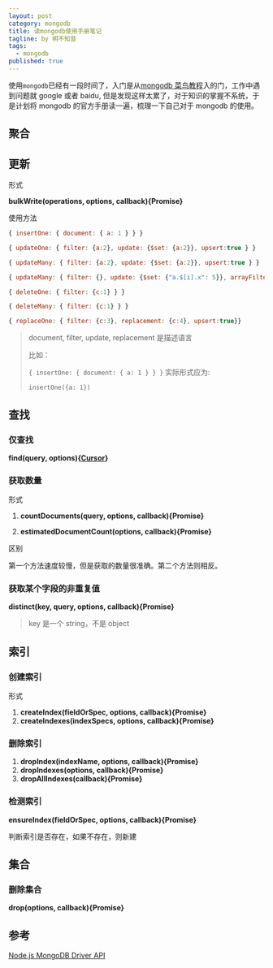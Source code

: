 ```yaml
---
layout: post
category: mongodb
title: 读mongodb使用手册笔记
tagline: by 明不知昔
tags: 
  - mongodb
published: true
---
```


使用`mongodb`已经有一段时间了，入门是从[mongodb 菜鸟教程](https://www.runoob.com/mongodb/mongodb-tutorial.html)入的门，工作中遇到问题就 google 或者 baidu, 但是发现这样太累了，对于知识的掌握不系统，于是计划将 mongodb 的官方手册读一遍，梳理一下自己对于 mongodb 的使用。

<!--more-->

## 聚合

## 更新

形式

**bulkWrite(operations, options, callback){Promise}**

使用方法

``` js
{ insertOne: { document: { a: 1 } } }

{ updateOne: { filter: {a:2}, update: {$set: {a:2}}, upsert:true } }

{ updateMany: { filter: {a:2}, update: {$set: {a:2}}, upsert:true } }

{ updateMany: { filter: {}, update: {$set: {"a.$[i].x": 5}}, arrayFilters: [{ "i.x": 5 }]} }

{ deleteOne: { filter: {c:1} } }

{ deleteMany: { filter: {c:1} } }

{ replaceOne: { filter: {c:3}, replacement: {c:4}, upsert:true}}
```

> document, filter, update, replacement 是描述语言
>
> 比如：
>
> `{ insertOne: { document: { a: 1 } } }` 实际形式应为:
>
> `insertOne({a: 1})`

## 查找

### 仅查找

**find(query, options){[Cursor](http://mongodb.github.io/node-mongodb-native/3.6/api/Cursor.html)}**



### 获取数量

形式

1. **countDocuments(query, options, callback){Promise}**

2. **estimatedDocumentCount(options, callback){Promise}**

区别

第一个方法速度较慢，但是获取的数量很准确。第二个方法则相反。

### 获取某个字段的非重复值

**distinct(key, query, options, callback){Promise}**

> key 是一个 string，不是 object



## 索引

### 创建索引

形式

1. **createIndex(fieldOrSpec, options, callback){Promise}**
2. **createIndexes(indexSpecs, options, callback){Promise}**

### 删除索引

1. **dropIndex(indexName, options, callback){Promise}**
2. **dropIndexes(options, callback){Promise}**
3. **dropAllIndexes(callback){Promise}**

### 检测索引

**ensureIndex(fieldOrSpec, options, callback){Promise}**

判断索引是否存在，如果不存在，则新建

## 集合

### 删除集合

**drop(options, callback){Promise}**

## 参考

[Node.js MongoDB Driver API](http://mongodb.github.io/node-mongodb-native/3.6/api/index.html)